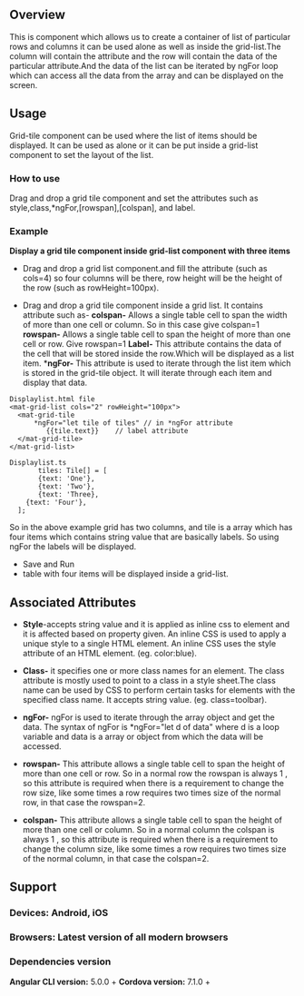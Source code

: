 
## Overview 
This is component which allows us to create a container of list of particular rows and columns it can be used alone as well as inside the grid-list.The column will contain the attribute and the row will contain the data of the particular attribute.And the data of the list can be iterated by ngFor loop which can access all the data from the array and can be displayed on the screen.


## Usage 
Grid-tile component can be used where the list of items should be displayed. It can be used as alone or it can be put inside a grid-list component to set the layout of the list.

### How to use
Drag and drop a grid tile component and set the attributes such as style,class,*ngFor,[rowspan],[colspan], and label.
### Example 
**Display a grid tile component inside grid-list component with three items** 
- Drag and drop a grid list component.and fill the attribute (such as cols=4) so four columns will be there, row height will be the height of the row (such as rowHeight=100px).







- Drag and drop a grid tile component inside a grid list. It contains attribute such as-
**colspan-** Allows a single table cell to span the width of more than one cell or column.
So in this case give colspan=1
**rowspan-** Allows a single table cell to span the height of more than one cell or row.
Give rowspan=1
**Label-** This attribute contains the data of the cell that will be stored inside the row.Which will be displayed as a list item.
***ngFor-** This attribute is used to iterate through the list item which is stored in the grid-tile object. It will iterate through each item and display that data.

```
Displaylist.html file
<mat-grid-list cols="2" rowHeight="100px">
  <mat-grid-tile
      *ngFor="let tile of tiles" // in *ngFor attribute
         {{tile.text}}    // label attribute
  </mat-grid-tile>
</mat-grid-list>
```
``` 
Displaylist.ts
       tiles: Tile[] = [
       {text: 'One'},
       {text: 'Two'},
       {text: 'Three},
    {text: 'Four'},
  ];
  ```
   So in the above example grid has two columns, and tile is a array which has four items which contains string value that are basically labels. So using ngFor the labels will be displayed.

- Save and Run
-  table with four items will be displayed inside a grid-list.


      
 


## Associated Attributes 
- **Style**-accepts string value and it is applied as inline css to element and it is affected based on property given. An inline CSS is used to apply a unique style to a single HTML element. An inline CSS uses the style attribute of an HTML element.
(eg. color:blue).

- **Class-** it specifies one or more class names for an element. The class attribute is mostly used to point to a class in a style sheet.The class name can be used by CSS to perform certain tasks for elements with the specified class name. It accepts string value. (eg. class=toolbar).

- **ngFor-** ngFor is used to iterate through the array object and get the data. The syntax of ngFor is *ngFor="let d of data" where d is a loop variable and data is a array or object from which the data will be accessed. 

-  **rowspan-** This attribute allows a single table cell to span the height of more than one cell or row. So in a normal row the rowspan is always 1 , so this attribute is required when there is a requirement to change the row size, like some times a row requires two times size of the normal row, in that case the rowspan=2.

- **colspan-** This attribute allows a single table cell to span the height of more than one cell or column. So in a normal column the colspan is always 1 , so this attribute is required when there is a requirement to change the column size, like some times a row requires two times size of the normal column, in that case the colspan=2.




## Support 
### Devices: Android, iOS
### Browsers:  Latest version of all modern browsers
### Dependencies version
 **Angular CLI version:** 5.0.0 + 
 **Cordova version:** 7.1.0 +






